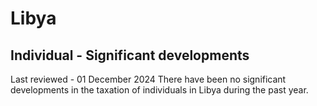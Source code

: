 # Libya
## Individual - Significant developments
Last reviewed - 01 December 2024
There have been no significant developments in the taxation of individuals in Libya during the past year.
